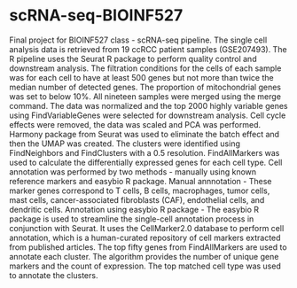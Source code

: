 # scRNA-seq-BIOINF527
Final project for BIOINF527 class - scRNA-seq pipeline.
The single cell analysis data is retrieved from 19 ccRCC patient samples (GSE207493). The R pipeline uses the Seurat R package to perform quality control and downstream analysis. The filtration conditions for the cells of each sample was for each cell to have at least 500 genes but not more than twice the median number of detected genes. The proportion of mitochondrial genes was set to below 10%. All nineteen samples were merged using the merge command. The data was normalized and the top 2000 highly variable genes using FindVariableGenes were selected for downstream analysis. Cell cycle effects were removed, the data was scaled and PCA was performed. Harmony package from Seurat was used to eliminate the batch effect and then the UMAP was created. The clusters were identified using FindNeighbors and FindClusters with a 0.5 resolution. FindAllMarkers was used to calculate the differentially expressed genes for each cell type. Cell annotation was performed by two methods - manually using known reference markers and easybio R package. 
Manual annnotation - These marker genes correspond to T cells, B cells, macrophages, tumor cells, mast cells, cancer-associated fibroblasts (CAF), endothelial cells, and dendritic cells.
Annotation using easybio R package - The easybio R package is used to streamline the single-cell annotation process in conjunction with Seurat. It uses the CellMarker2.0 database to perform cell annotation, which is a human-curated repository of cell markers extracted from published articles. The top fifty genes from FindAllMarkers are used to annotate each cluster. The algorithm provides the number of unique gene markers and the count of expression. The top matched cell type was used to annotate the clusters. 
